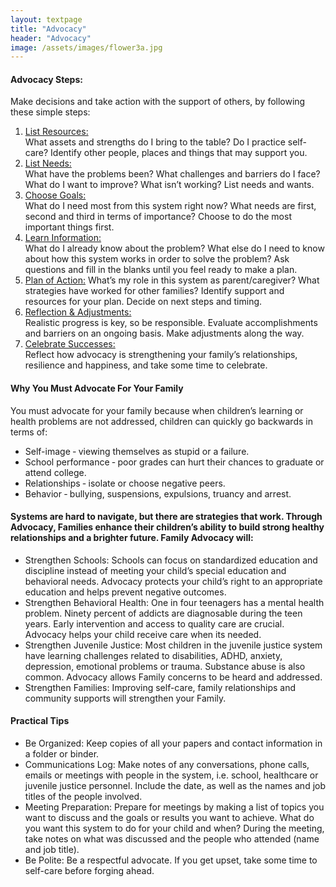 ```yaml
---
layout: textpage
title: "Advocacy"
header: "Advocacy"
image: /assets/images/flower3a.jpg
---
```


#### Advocacy Steps:
Make decisions and take action with the support of others, by following these simple steps:

1. <ins>List Resources:</ins>  
What assets and strengths do I bring to the table? Do I practice self-care? Identify other people, places and things that may support you.
2. <ins>List Needs:</ins>  
What have the problems been? What challenges and barriers do I face? What do I want to improve? What isn’t working? List needs and wants.
3. <ins>Choose Goals:</ins>  
What do I need most from this system right now? What needs are first, second and third in terms of importance? Choose to do the most important things first.
4. <ins>Learn Information:</ins>  
What do I already know about the problem? What else do I need to know about how this system works in order to solve the problem? Ask questions and fill in the blanks until you feel ready to make a plan.
5. <ins>Plan of Action:</ins> 
What’s my role in this system as parent/caregiver? What strategies have worked for other families? Identify support and resources for your plan. Decide on next steps and timing.
6. <ins>Reflection & Adjustments:</ins>   
Realistic progress is key, so be responsible. Evaluate accomplishments and barriers on an ongoing basis. Make adjustments along the way.
7. <ins>Celebrate Successes:</ins>    
Reflect how advocacy is strengthening your family’s relationships, resilience and happiness, and take some time to celebrate.

#### Why You Must Advocate For Your Family
You must advocate for your family because when children’s learning or health problems are not addressed, children can quickly go backwards in terms of:

* Self-image ‐ viewing themselves as stupid or a failure.
* School performance ‐ poor grades can hurt their chances to graduate or attend college.
* Relationships ‐ isolate or choose negative peers.
* Behavior ‐ bullying, suspensions, expulsions, truancy and arrest.

#### Systems are hard to navigate, but there are strategies that work. Through Advocacy, Families enhance their children’s ability to build strong healthy relationships and a brighter future. Family Advocacy will:

* Strengthen Schools:
Schools can focus on standardized education and discipline instead of meeting your child’s special education and behavioral needs. Advocacy protects your child’s right to an appropriate education and helps prevent negative outcomes.
* Strengthen Behavioral Health:
One in four teenagers has a mental health problem. Ninety percent of addicts are diagnosable during the teen years. Early intervention and access to quality care are crucial. Advocacy helps your child receive care when its needed.
* Strengthen Juvenile Justice:
Most children in the juvenile justice system have learning challenges related to disabilities, ADHD, anxiety, depression, emotional problems or trauma. Substance abuse is also common. Advocacy allows Family concerns to be heard and addressed.
* Strengthen Families:
Improving self-care, family relationships and community supports will strengthen your Family.

#### Practical Tips
* Be Organized:
Keep copies of all your papers and contact information in a folder or binder.
* Communications Log:
Make notes of any conversations, phone calls, emails or meetings with people in the system, i.e. school, healthcare or juvenile justice personnel. Include the date, as well as the names and job titles of the people involved.
* Meeting Preparation:
Prepare for meetings by making a list of topics you want to discuss and the goals or results you want to achieve. What do you want this system to do for your child and when? During the meeting, take notes on what was discussed and the people who attended (name and job title).
* Be Polite:
Be a respectful advocate. If you get upset, take some time to self-care before forging ahead.